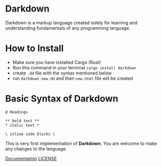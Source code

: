 # Darkdown

Darkdown is a markup language created solely for learning and understanding fundamentals of any programming language.

# How to Install
- Make sure you have installed Cargo (Rust)
- Run this command in your terminal `cargo install darkdown`
- create `.dd` file with the syntax mentioned below
- run `darkdown new.dd` and then `new.html` file will be created

# Basic Syntax of Darkdown

```
@ Headings

** bold text **
* italic text *

\ inline code blocks \
```

This is very first implementation of **Darkdown**. You are welcome to make any changes to the language.

[Documentation](https://dhruvdabhi101.github.io/darkdown-docs/)
[LICENSE](LICENSE)
